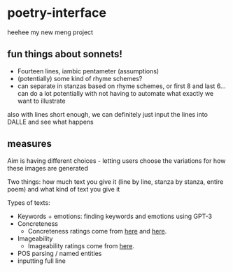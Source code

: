 # poetry-interface
heehee my new meng project

## fun things about sonnets!

- Fourteen lines, iambic pentameter (assumptions)
- (potentially) some kind of rhyme schemes?
- can separate in stanzas based on rhyme schemes, or first 8 and last 6... can do a lot potentially with not having to automate what exactly we want to illustrate

also with lines short enough, we can definitely just input the lines into DALLE and see what happens

## measures

Aim is having different choices - letting users choose the variations for how these images are generated

Two things: how much text you give it (line by line, stanza by stanza, entire poem) and what kind of text you give it

Types of texts:
- Keywords + emotions: finding keywords and emotions using GPT-3
- Concreteness
  - Concreteness ratings come from [here](https://link.springer.com/article/10.3758/s13428-022-01912-6) and [here](https://link.springer.com/article/10.3758/s13428-013-0403-5).
- Imageability
  - Imageability ratings come from [here](https://github.com/mkasu/imageabilitycorpus).
- POS parsing / named entities
- inputting full line